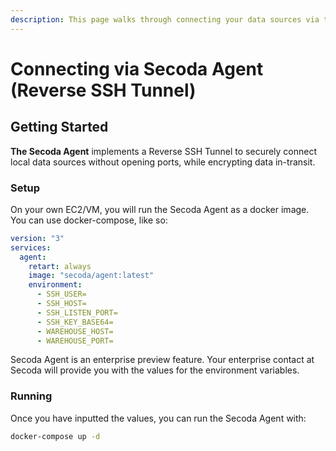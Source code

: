 ```yaml
---
description: This page walks through connecting your data sources via the Secoda Agent
---
```


# Connecting via Secoda Agent (Reverse SSH Tunnel)

## **Getting Started**

**The Secoda Agent**  implements a Reverse SSH Tunnel to securely connect local data sources without opening ports, while encrypting data in-transit.

### **Setup**

On your own EC2/VM, you will run the Secoda Agent as a docker image. You can use docker-compose, like so:

```yml
version: "3"
services:
  agent:
    retart: always
    image: "secoda/agent:latest"
    environment:
      - SSH_USER=
      - SSH_HOST=
      - SSH_LISTEN_PORT=
      - SSH_KEY_BASE64=
      - WAREHOUSE_HOST=
      - WAREHOUSE_PORT=
```

Secoda Agent is an enterprise preview feature. Your enterprise contact at Secoda will provide you with the values for the environment variables.

### **Running**

Once you have inputted the values, you can run the Secoda Agent with:

```bash
docker-compose up -d
```
